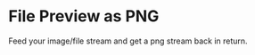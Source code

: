 File Preview as PNG
===================

Feed your image/file stream and get a png stream back in return.
